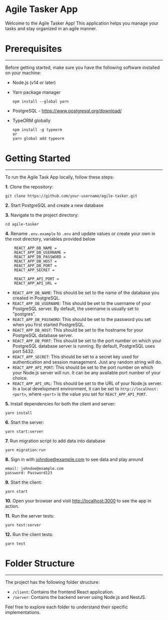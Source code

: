 # Agile Tasker App


Welcome to the Agile Tasker App! This application helps you manage your tasks and stay organized in an agile manner.

# Prerequisites

---

Before getting started, make sure you have the following software installed on your machine:

- Node.js (v14 or later)
- Yarn package manager

      npm install --global yarn
  
- PostgreSQL - https://www.postgresql.org/download/
- TypeORM globally

      npm install -g typeorm
      or
      yarn global add typeorm

# Getting Started

---

To run the Agile Task App locally, follow these steps:

**1.**  Clone the repository:

    git clone https://github.com/your-username/agile-tasker.git

**2.**  Start PostgreSQL and create a new database

**3.**  Navigate to the project directory:

    cd agile-tasker

**4.**  Rename `.env.example` to `.env` and update values or create your own in the root directory, variables provided below

        REACT_APP_DB_NAME =
        REACT_APP_DB_USERNAME = 
        REACT_APP_DB_PASSWORD = 
        REACT_APP_DB_HOST = 
        REACT_APP_DB_PORT = 
        REACT_APP_SECRET = 
        
        REACT_APP_API_PORT = 
        REACT_APP_API_URL =
    
   - `REACT_APP_DB_NAME`: This should be set to the name of the database you created in PostgreSQL.
   - `REACT_APP_DB_USERNAME`: This should be set to the username of your PostgreSQL server. By default, the username is usually set to "postgres".
   - `REACT_APP_DB_PASSWORD`: This should be set to the password you set when you first started PostgreSQL.
   - `REACT_APP_DB_HOST`: This should be set to the hostname for your PostgreSQL database server.
   - `REACT_APP_DB_PORT`: This should be set to the port number on which your PostgreSQL database server is running. By default, PostgreSQL uses port 5432.
   - `REACT_APP_SECRET`: This should be set to a secret key used for authentication and session management. Just any random string will do.
   - `REACT_APP_API_PORT`: This should be set to the port number on which your Node.js server will run. It can be any available port number of your choice.
   - `REACT_APP_API_URL`: This should be set to the URL of your Node.js server. In a local development environment, it can be set to `http://localhost:<port>`, where `<port>` is the value you set for `REACT_APP_API_PORT`.


**5.**  Install dependencies for both the client and server:

    yarn install

**6.**  Start the server:

    yarn start:server

**7.**  Run migration script to add data into database

    yarn migration:run

**8.**  Sign in with johndoe@example.com to see data and play around

    email: johndoe@example.com
    password: Password123

**9.**  Start the client:

    yarn start

**10.**  Open your browser and visit [http://localhost:3000](http://localhost:3000/) to see the app in action.

**11.**  Run the server tests:

    yarn test:server

**12.**  Run the client tests:

    yarn test



# Folder Structure

---

The project has the following folder structure:

- `/client`: Contains the frontend React application.
- `/server`: Contains the backend server using Node.js and NestJS.

Feel free to explore each folder to understand their specific implementations.
